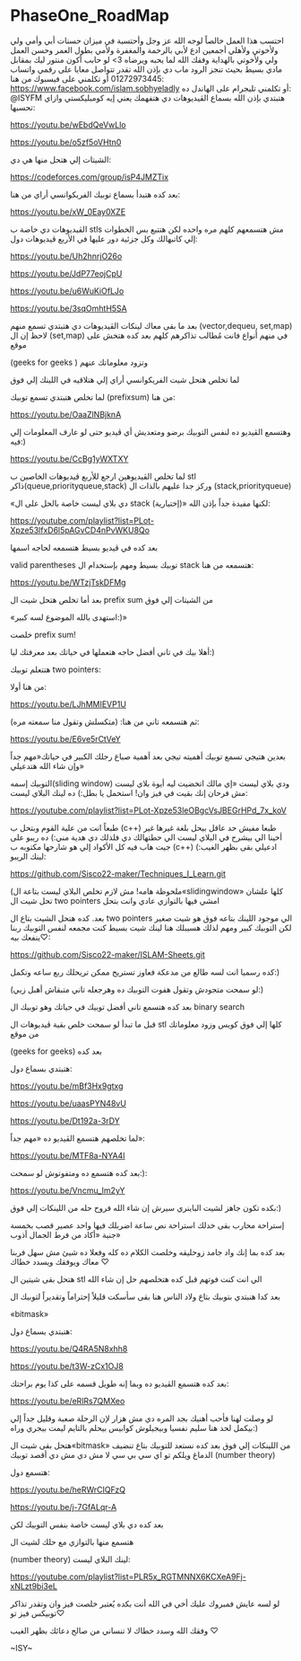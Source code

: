 # PhaseOne_RoadMap
احتسب هذا العمل خالصاً لوجه الله عز وجل وأحتسبة في ميزان حسنات أبي وأمي ولي ولأخوتي وﻷهلي أجمعين ادع لأبي بالرحمة والمغفرة ولأمي بطول العمر وحسن العمل ولي ولأخوتي بالهداية وفقك الله لما يحبه ويرضاه 3>
لو حابب أكون منتور ليك بمقابل مادي بسيط بحيث تنجز الرود ماب دي بإذن الله تقدر تتواصل معايا على رقمي واتساب 
01272973445
أو تكلمني على فيسبوك من هنا: 
https://www.facebook.com/islam.sobhyeladly
أو تكلمني تليجرام على الهاندل ده: 
@ISYFM
هتبتدي بإذن الله بسماع الڤيديوهات دي هتفهمك يعني إيه كومبليكستي وازاي تحسبها: 

https://youtu.be/wEbdQeVwLlo

https://youtu.be/o5zf5oVHtn0

الشيتات إلي هتحل منها هي دي: 

https://codeforces.com/group/isP4JMZTix

بعد كده هتبدأ بسماع توبيك الفريكوانسي أراي من هنا: 

https://youtu.be/xW_0Eay0XZE

الڤيديوهات دي خاصة ب stls مش هتسمعهم كلهم مره واحده لكن هتتبع بس الخطوات إلي كاتبهالك وكل جزئية دور عليها في الأربع ڤيديوهات دول: 

https://youtu.be/Uh2hnrjO26o

https://youtu.be/JdP77eojCpU

https://youtu.be/u6WuKiOfLJo

https://youtu.be/3sqOmhtH5SA

بعد ما بقى معاك لينكات الڤيديوهات دي هتبتدي تسمع منهم (vector,dequeu, set,map)  لاحظ إن ال (set,map) في منهم أنواع فانت مُطالب تذاكرهم كلهم بعد كده هتخش على موقع

(geeks for geeks ) وتزود معلوماتك عنهم 

لما تخلص هتحل شيت الفريكوانسي أراي إلي هتلاقيه في اللينك إلي فوق 

لما تخلص هتبتدي تسمع توبيك (prefixsum)  من هنا: 

https://youtu.be/OaaZlNBjknA

وهتسمع الڤيديو ده لنفس التوبيك برضو ومتعديش أي ڤيديو حتى لو عارف المعلومات إلي فيه:) 

https://youtu.be/CcBg1yWXTXY

لما تخلص الڤيديوهين ارجع للأربع ڤيديوهات الخاصين ب stl ذاكر(queue,priorityqueue,stack) وركز جدا عليهم بالذات ال (stack,priorityqueue) 

«دي بلاي ليست خاصة بالحل على ال stack (إختيارية)»  لكنها مفيدة جداً بإذن الله: 

https://youtube.com/playlist?list=PLot-Xpze53lfxD6l5pAGvCD4nPvWKU8Qo

بعد كده في ڤيديو بسيط هتسمعه لحاجه اسمها

valid parentheses توبيك بسيط ومهم بإستخدام ال stack  هتسمعه من هنا: 

https://youtu.be/WTzjTskDFMg

بعد أما تخلص هتحل شيت ال prefix sum من الشيتات إلي فوق 

«استهدى بالله الموضوع لسه كبير:)» 

خلصت prefix sum! 

أهلا بيك في تاني أفضل حاجه هتعملها في حياتك بعد معرفتك ليا:) 

هتتعلم توبيك two pointers: 

من هنا أولا: 

https://youtu.be/LJhMMIEVP1U

ثم هتسمعه تاني من هنا:  (متكسلش وتقول منا سمعته مره): 

https://youtu.be/E6ve5rCtVeY

بعدين هتيجي تسمع توبيك أهميته تيجي بعد أهمية صباع رجلك الكبير في حياتك«مهم جداً وإن شاء الله هتدعيلي» 

التوبيك إسمه(sliding window) ودي بلاي ليست «إي مالك اتخضيت ليه أيوة بلاي ليست مش فرحان إنك بقيت في فيز وان!  استحمل يا بطل:) ده لينك البلاي ليست: 

https://youtube.com/playlist?list=PLot-Xpze53leOBgcVsJBEGrHPd_7x_koV

طبعاً انت من علية القوم وبتحل ب (c++) طبعا مفيش حد عاقل بيحل بلغة غيرها غير أخينا الي بيشرح في البلاي ليست الي حطتهالك دي فلذلك دي هدية مني:)  ده ريبو على جيت هاب فيه كل الأكواد إلي هو شارحها مكتوبه ب (c++) ادعيلي بقى بظهر الغيب:)  لينك الريبو: 

https://github.com/Sisco22-maker/Techniques_I_Learn.git

(ملحوظة هامه!  مش لازم تخلص البلاي ليست بتاعة ال«slidingwindow» كلها علشان تحل شيت ال two pointers امشي فيها بالتوازي عادي وانت بتحل 

بعد. كده هتحل الشيت بتاع ال two pointers الي موجود اللينك بتاعه فوق هو شيت صغير لكن التوبيك كبير ومهم لذلك هسيبلك هنا لينك شيت بسيط كنت مجمعه لنفس التوبيك ربنا ينفعك بيه♡: 

https://github.com/Sisco22-maker/ISLAM-Sheets.git

كده رسميا انت لسه طالع من مدعكة فعاوز تستريح ممكن تريحلك ربع ساعه وتكمل:) 

(لو سمحت متجودش وتقول هفوت التوبيك ده وهرجعله تاني متبقاش أهبل زيي:) 

بعد كده هتسمع تاني أفضل توبيك في حياتك وهو توبيك ال binary search  

قبل ما تبدأ لو سمحت خلص بقية ڤيديوهات ال stl كلها إلي فوق كويس وزود معلوماتك من موقع 

(geeks for geeks)  بعد كده

هتبتدي بسماع دول: 

https://youtu.be/mBf3Hx9gtxg

https://youtu.be/uaasPYN48vU

https://youtu.be/Dt192a-3rDY

لما تخلصهم هتسمع الڤيديو ده «مهم جداً»: 

https://youtu.be/MTF8a-NYA4I

بعد كده هتسمع ده ومتفوتوش لو سمحت:): 

https://youtu.be/Vncmu_Im2yY

بكده تكون جاهز لشيت الباينري سيرش إن شاء الله فروح حله من اللينكات إلي فوق:) 

إستراحة محارب بقى خدلك استراحة نص ساعة اضربلك فيها واحد عصير قصب بخمسة جنية «أكاد من فرط الجمال أذوب» 

بعد كده بما إنك واد جامد زوحليقه وخلصت الكلام ده كله وفعلا ده شيئ مش سهل فربنا معاك ويوفقك ويسدد خطاك ♡

هتحل بقى شيتين ال stl الي انت كنت فوتهم قبل كده هتخلصهم حل إن شاء الله 

بعد كدا هنبتدي بتوبيك بتاع ولاد الناس هنا بقى سأسكت قليلاً إحتراماً وتقديراً لتوبيك ال 

«bitmask» 

هتبتدي بسماع دول: 

https://youtu.be/Q4RA5N8xhh8

https://youtu.be/t3W-zCx1OJ8

بعد كده هتسمع الڤيديو ده وبما إنه طويل قسمه على كذا يوم براحتك: 

https://youtu.be/eRlRs7QMXeo

لو وصلت لهنا فأحب أهنيك بجد المره دي مش هزار لإن الرحلة صعبة وقليل جداً إلي بيكمل لحد هنا سليم نفسيا وبيجيلوش كوابيس بيحلم بالتايم ليمت بيجري وراه:) 

هتحل بقى شيت ال«bitmask» من اللينكات إلي فوق بعد كده نستعد للتوبيك بتاع تنضيف الدماغ ويلكم تو اي سي بي سي لا مش دي مش دي أقصد توبيك (number theory) 

هتسمع دول: 

https://youtu.be/heRWrCIQFzQ

https://youtu.be/j-7GfALqr-A

بعد كده دي بلاي ليست خاصة بنفس التوبيك لكن 

هتسمع منها بالتوازي مع حلك لشيت ال

(number theory)  لينك البلاي ليست: 

https://youtube.com/playlist?list=PLR5x_RGTMNNX6KCXeA9Fj-xNLzt9bi3eL

لو لسه عايش فمبروك عليك أخي في الله أنت بكده يُعتبر خلصت فيز وان وتقدر تذاكر توبيكس فيز تو♡

وفقك الله وسدد خطاك لا تنساني من صالح دعائك بظهر الغيب ♡

~ISY~
